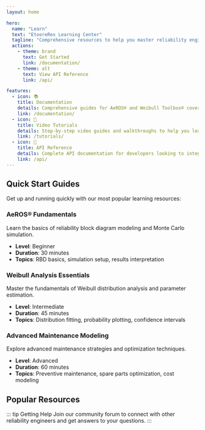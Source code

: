 ```yaml
---
layout: home

hero:
  name: "Learn"
  text: "EtooreRex Learning Center"
  tagline: "Comprehensive resources to help you master reliability engineering and our software tools"
  actions:
    - theme: brand
      text: Get Started
      link: /documentation/
    - theme: alt
      text: View API Reference
      link: /api/

features:
  - icon: 📚
    title: Documentation
    details: Comprehensive guides for AeROS® and Weibull Toolbox® covering everything from basic concepts to advanced features
    link: /documentation/
  - icon: 🎥
    title: Video Tutorials
    details: Step-by-step video guides and walkthroughs to help you learn visually and practice hands-on
    link: /tutorials/
  - icon: 🔧
    title: API Reference
    details: Complete API documentation for developers looking to integrate our reliability analysis capabilities
    link: /api/
---
```


## Quick Start Guides

Get up and running quickly with our most popular learning resources:

### AeROS® Fundamentals
Learn the basics of reliability block diagram modeling and Monte Carlo simulation.
- **Level**: Beginner
- **Duration**: 30 minutes
- **Topics**: RBD basics, simulation setup, results interpretation

### Weibull Analysis Essentials  
Master the fundamentals of Weibull distribution analysis and parameter estimation.
- **Level**: Intermediate  
- **Duration**: 45 minutes
- **Topics**: Distribution fitting, probability plotting, confidence intervals

### Advanced Maintenance Modeling
Explore advanced maintenance strategies and optimization techniques.
- **Level**: Advanced
- **Duration**: 60 minutes  
- **Topics**: Preventive maintenance, spare parts optimization, cost modeling

## Popular Resources

::: tip Getting Help
Join our community forum to connect with other reliability engineers and get answers to your questions.
:::